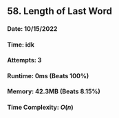 ## 58. Length of Last Word

#### Date: 10/15/2022

#### Time: idk

#### Attempts: 3

#### Runtime: 0ms (Beats 100%)

#### Memory: 42.3MB (Beats 8.15%)

#### Time Complexity: $O(n)$